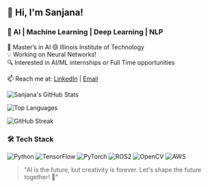 ## 👋 Hi, I'm Sanjana!
### 🚀 AI | Machine Learning | Deep Learning | NLP 
🔬 Master’s in AI @ Illinois Institute of Technology  
💡 Working on Neural Networks!                                                                                                                                               
🔍 Interested in AI/ML internships or Full Time opportunities  

📫 Reach me at: [LinkedIn](https://www.linkedin.com/in/sanjanarayarala) | [Email](mailto:sanju.rayarala@gmail.com)

![Sanjana's GitHub Stats](https://github-readme-stats.vercel.app/api?username=sanjanarayarala&show_icons=true&theme=radical)

![Top Languages](https://github-readme-stats.vercel.app/api/top-langs/?username=sanjanarayarala&layout=compact&theme=tokyonight)

![GitHub Streak](https://github-readme-streak-stats.herokuapp.com/?user=sanjanarayarala&theme=dark)

### 🛠 Tech Stack
![Python](https://img.shields.io/badge/Python-3776AB?style=for-the-badge&logo=python&logoColor=white)
![TensorFlow](https://img.shields.io/badge/TensorFlow-FF6F00?style=for-the-badge&logo=tensorflow&logoColor=white)
![PyTorch](https://img.shields.io/badge/PyTorch-EE4C2C?style=for-the-badge&logo=pytorch&logoColor=white)
![ROS2](https://img.shields.io/badge/ROS2-22314E?style=for-the-badge&logo=ros&logoColor=white)
![OpenCV](https://img.shields.io/badge/OpenCV-5C3EE8?style=for-the-badge&logo=opencv&logoColor=white)
![AWS](https://img.shields.io/badge/AWS-FF9900?style=for-the-badge&logo=amazon-aws&logoColor=white)

> "AI is the future, but creativity is forever. Let's shape the future together! 🚀"




